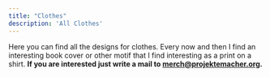 ```yaml
---
title: "Clothes"
description: 'All Clothes'
---
```

Here you can find all the designs for clothes. Every now and then I find an interesting book cover or other motif that I find interesting as a print on a shirt.
**If you are interested just write a mail to [merch@projektemacher.org](mailto:merch@projektemacher.org).**
